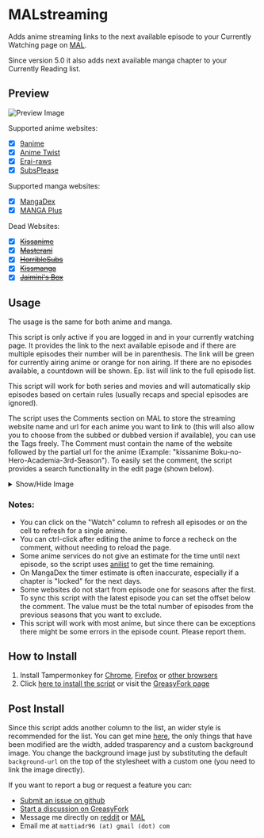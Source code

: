 # MALstreaming
Adds anime streaming links to the next available episode to your Currently Watching page on [MAL](https://myanimelist.net/).

Since version 5.0 it also adds next available manga chapter to your Currently Reading list.

## Preview
![Preview Image](images/list_page.png)

Supported anime websites:
- [x] [9anime](https://9anime.is/)
- [x] [Anime Twist](https://twist.moe/)
- [x] [Erai-raws](https://www.erai-raws.info/)
- [x] [SubsPlease](https://subsplease.org/)

Supported manga websites:
- [x] [MangaDex](https://mangadex.org/)
- [x] [MANGA Plus](https://mangaplus.shueisha.co.jp/)

Dead Websites:
- [x] ~~[Kissanime](http://kissanime.ru/)~~
- [x] ~~[Masterani](https://www.masterani.me/)~~
- [x] ~~[HorribleSubs](https://horriblesubs.info/)~~
- [x] ~~[Kissmanga](http://kissmanga.com/)~~
- [x] ~~[Jaimini's Box](https://jaiminisbox.com/)~~

## Usage
The usage is the same for both anime and manga.

This script is only active if you are logged in and in your currently watching page.
It provides the link to the next available episode and if there are multiple episodes their number will be in parenthesis.
The link will be green for currently airing anime or orange for non airing.
If there are no episodes available, a countdown will be shown.
Ep. list will link to the full episode list.

This script will work for both series and movies and will automatically skip episodes based on certain rules (usually recaps and special episodes are ignored).

The script uses the Comments section on MAL to store the streaming website name and url for each anime you want to link to (this will also allow you to choose from the subbed or dubbed version if available), you can use the Tags freely.
The Comment must contain the name of the website followed by the partial url for the anime (Example: "kissanime Boku-no-Hero-Academia-3rd-Season").
To easily set the comment, the script provides a search functionality in the edit page (shown below).

<details><summary>Show/Hide Image</summary>
<img src="images/edit_page.png" alt="Edit Page">
</details>

### Notes:
- You can click on the "Watch" column to refresh all episodes or on the cell to refresh for a single anime.
- You can ctrl-click after editing the anime to force a recheck on the comment, without needing to reload the page.
- Some anime services do not give an estimate for the time until next episode, so the script uses [anilist](https://anilist.co/) to get the time remaining.
- On MangaDex the timer estimate is often inaccurate, especially if a chapter is "locked" for the next days.
- Some websites do not start from episode one for seasons after the first. To sync this script with the latest episode you can set the offset below the comment. The value must be the total number of episodes from the previous seasons that you want to exclude.
- This script will work with most anime, but since there can be exceptions there might be some errors in the episode count. Please report them.

## How to Install
1. Install Tampermonkey for [Chrome](https://chrome.google.com/webstore/detail/tampermonkey/dhdgffkkebhmkfjojejmpbldmpobfkfo), [Firefox](https://addons.mozilla.org/en-US/firefox/addon/tampermonkey/) or [other browsers](http://www.tampermonkey.net/)
2. Click [here to install the script](https://raw.githubusercontent.com/mattiadr/MALstreaming/master/MALstreaming.user.js) or visit the [GreasyFork page](https://greasyfork.org/en/scripts/369605-malstreaming)

## Post Install
Since this script adds another column to the list, an wider style is recommended for the list.
You can get mine [here](https://pastebin.com/NEnDujGY), the only things that have been modified are the width, added trasparency and a custom background image.
You change the background image just by substituting the default `background-url` on the top of the stylesheet with a custom one (you need to link the image directly).

If you want to report a bug or request a feature you can:
- [Submit an issue on github](https://github.com/mattiadr/MALstreaming/issues)
- [Start a discussion on GreasyFork](https://greasyfork.org/en/scripts/369605-malstreaming/feedback)
- Message me directly on [reddit](https://www.reddit.com/user/mattiadr96/) or [MAL](https://myanimelist.net/profile/mattiadr)
- Email me at `mattiadr96 (at) gmail (dot) com`
